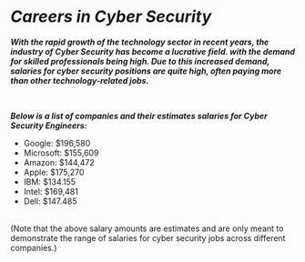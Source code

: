 # ***Careers in Cyber Security***
**_<p> With the rapid growth of the technology sector in recent years, the industry of Cyber Security has become a lucrative field. with the demand for skilled professionals being high. Due to this increased demand, salaries for cyber security positions are quite high, often paying more than other technology-related jobs. </p>_**
<br>
**_<p> Below is a list of companies and their estimates salaries for Cyber Security Engineers:</p>_**
+ Google: $196,580
+ Microsoft: $155,609
+ Amazon: $144,472
+ Apple: $175,270
+ IBM: $134.155
+ Intel: $169,481
+ Dell: $147.485
<br>
(Note that the above salary amounts are estimates and are only meant to demonstrate the range of salaries for cyber security jobs across different companies.)
